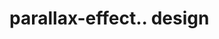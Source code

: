 # parallax-effect.. design                                                                                                  

